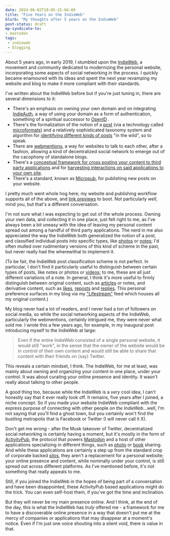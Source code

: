 ```yaml
---
date: 2024-06-02T19:05:15-04:00
title: "Five Years on the IndieWeb"
blurb: "My thoughts after 5 years on the IndieWeb"
post-status: draft
mp-syndicate-to:
- mastodon
tags: 
 - indieweb
 - blogging
---
```


About 5 years ago, in early 2019, I stumbled upon the [IndieWeb][1], a
movement and community dedicated to modernizing the personal website,
incorporating some aspects of social networking in the process.  I quickly
became enamoured with its ideas and spent the next year revamping my website
and blog to make it more compliant with their standards.

I've written about the IndieWeb before but if you're just tuning in, there
are several dimensions to it:

 * There's an emphasis on owning your own domain and on integrating
   [IndieAuth][2], a way of using your domain as a form of authentication,
   something of a spiritual successor to [OpenID][3] .
 * There's the formalization of the notion of a [post][4] (via a technology
   called [microformats][5]) and a relatively sophisticated taxonomy system
   and algorithm for [identifying different kinds of posts][6] "in the
   wild", so to speak.
 * There are [webmentions][7], a way for websites to talk to each other,
   after a fashion, allowing a kind of decentralized social network to
   emerge out of the cacophony of standalone blogs.
 * There's a [conceptual framework for cross posting your content to third
   party applications][8] and for [harvesting interactions on said applications
   to your own site][9].
 * There's a standard, known as [Micropub][10], for publishing new posts on
   your website.

I pretty much went whole hog here; my website and publishing workflow
supports all of the above, and [link previews][12] to boot.  Not
particularly *well*, mind you, but that's a different conversation.

I'm not sure what I was expecting to get out of the whole process.  Owning
your own data, and collecting it in one place, just felt right to me, as
I've always been a bit uneasy with the idea of leaving my personal content
spread out among a handful of third party applications.  The nerd in me also
appreciated the way the IndieWeb both generalized the notion of a post, and
classified individual posts into specific types, like [photos][13] or
[notes][14]; I'd often mulled over rudimentary versions of this kind of
scheme in the past, but never really had the wherewithal to implement it.

(To be fair, the IndieWeb post classification scheme is not perfect.  In
particular, I don't find it particularly useful to distinguish between
certain types of posts, like notes or photos or [videos][16]; to me, these
are all just different variations of a note.  In general, I think it's more
useful to firmly distinguish between original content, such as
[articles][15] or notes, and derivative content, such as [likes][17],
[reposts][18] and [replies][19].  This personal preference surfaces in my
blog via my ["Lifestream"][20] feed which houses all my original content.)

My blog never had a lot of readers, and I never had a ton of followers on
social media, so while the social networking aspects of the IndieWeb,
particularly the webmentions, certainly intrigued me, they were never what
sold me.  I wrote this a few years ago, for example, in my inaugural post
introducing myself to the IndieWeb at large:

> Even if the entire IndieWeb consisted of a single personal website, it
> would still "work", in the sense that the owner of the website would be in
> control of their own content and would still be able to share that content
> with their friends on (say) Twitter.

This reveals a certain mindset, I think.  The IndieWeb, for me at least, was
mainly about owning and organizing your content in one place, under your
control.  It was about curating your online presence and identity.  It
wasn't really about talking to other people.

A good thing too, because while the IndieWeb is a *very* cool idea, I can't
honestly say that it ever really took off.  It remains, five years after I
joined, a niche concept.  So if you made your website IndieWeb compliant
with the express purpose of connecting with other people *on the
IndieWeb*...well, I'm not saying that you'll find a ghost town, but you
certainly won't find the bustling metropolis that is Facebook or Twitter (I
will never call it X).

Don't get me wrong - after the Musk takeover of Twitter, decentralized
social networking is certainly having a moment, but it's mostly in the form
of [ActivityPub][21], the protocol that powers [Mastodon][22] and a host of
other applications specializing in different things, such as [photo][23] or
[book][24] sharing.  And while these applications are certainly a step up
from the standard crop of corporate backed [silos][25], they aren't a
replacement for a personal website; your online presence and content, while
nominally under your control, is still spread out across different
platforms.  As I've mentioned before, it's not something that really appeals
to me.

Still, if you joined the IndieWeb in the hopes of being part of a
conversation and have been disappointed, these ActivityPub based
applications might do the trick.  You can even self-host them, if you've got
the time and inclination.

But they will never be my main presence online.  And I think, at the end of
the day, this is what the IndieWeb has *truly* offered me - a framework for
me to have a discoverable online presence in a way that doesn't put me at
the mercy of companies or applications that may disappear at a moment's
notice.  Even if I'm just one voice shouting into a silent void, there is
value in that.

[1]: https://indieweb.org/IndieWeb
[2]: https://indieweb.org/IndieAuth

[3]: https://indieweb.org/OpenID

[4]: https://indieweb.org/post

[5]: https://indieweb.org/microformats

[6]: https://indieweb.org/post-type-discovery

[7]: https://indieweb.org/Webmention

[8]: https://indieweb.org/POSSE

[9]: https://indieweb.org/backfeed

[10]: https://indieweb.org/Micropub

[12]: https://indieweb.org/link-preview

[13]: https://indieweb.org/photo

[14]: https://indieweb.org/note

[15]: https://indieweb.org/article

[16]: https://indieweb.org/video

[17]: https://indieweb.org/like

[18]: https://indieweb.org/repost

[19]: https://indieweb.org/reply

[20]: https://desmondrivet.com/posts/lifestream/

[21]: https://www.w3.org/TR/activitypub/

[22]: https://joinmastodon.org/

[23]: https://pixelfed.org/

[24]: https://bookwyrm.social/

[25]: https://indieweb.org/silo

